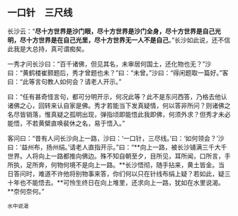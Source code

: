 ##  一口针　三尺线

长沙云：“**尽十方世界是沙门眼，尽十方世界是沙门全身，尽十方世界是自己光明，尽十方世界是在自己光里，尽十方世界无一人不是自己**。”长沙如此说，还不信此我是大总持，真可谓痴矣。

一秀才问长沙曰：“百千诸佛，但见其名，未审居何国土，还化物也无？”沙曰：“黄鹤楼崔颢题后，秀才曾题也未？”曰：“未曾。”沙曰：“得闲题取一篇好。”客曰：“此等言句教人如何会？请老人开示。”

曰：“任有甚奇怪言句，都可分明开示，何况此等？此不是东问西答，乃格去他认诸佛之心，回转来认自家是佛。秀才若能当下发真疑情，何以答非所问？则诸佛之名尽皆销落，惟真疑之孤明出现，弹指顷即能悟此我即佛，何须外求？但秀才未必能悟，不若黄檗直唤裴休之名，易于悟入。”

客问曰：“昔有人问长沙向上一路，沙曰：‘一口针，三尽线。’曰：‘如何领会？’沙曰：‘益州布，扬州绢。’请老人直指开示。”曰：“**向上一路，被长沙铺满三千大千世界。人将向上一路都推向佛边。殊不知自朝至夕，目所见，耳所闻，口所言，手所执，足所奔，何物何境不是向上一路。**长沙悟彻，随手拈来，黄土皆金。当日答问时，难道不许他将别物事来答，你们何以只在针线布绢上疑？若如此，疑三十年也不能悟去。**可怜生终日在向上堆里，还求向上一路，犹如在水里说渴。**奈何奈何。”

```yang
水中说渴
```

